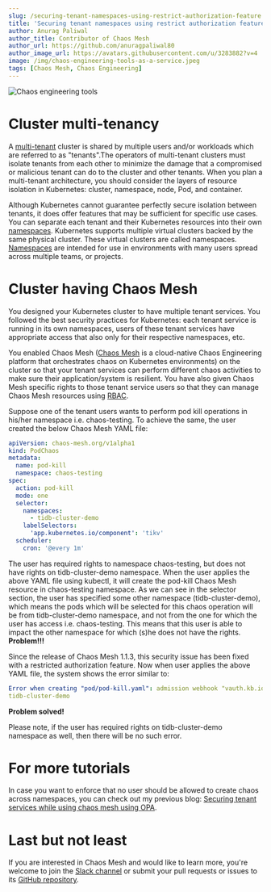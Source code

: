 ```yaml
---
slug: /securing-tenant-namespaces-using-restrict-authorization-feature
title: 'Securing tenant namespaces using restrict authorization feature in Chaos Mesh®'
author: Anurag Paliwal
author_title: Contributor of Chaos Mesh
author_url: https://github.com/anuragpaliwal80
author_image_url: https://avatars.githubusercontent.com/u/3283882?v=4
image: /img/chaos-engineering-tools-as-a-service.jpeg
tags: [Chaos Mesh, Chaos Engineering]
---
```


![Chaos engineering tools](/img/chaos-mesh-restrict-authorization.jpeg)

# Cluster multi-tenancy

A [multi-tenant](https://cloud.google.com/kubernetes-engine/docs/concepts/multitenancy-overview) cluster is shared by multiple users and/or workloads which are referred to as "tenants".The operators of multi-tenant clusters must isolate tenants from each other to minimize the damage that a compromised or malicious tenant can do to the cluster and other tenants.
When you plan a multi-tenant architecture, you should consider the layers of resource isolation in Kubernetes: cluster, namespace, node, Pod, and container.

<!--truncate-->

Although Kubernetes cannot guarantee perfectly secure isolation between tenants, it does offer features that may be sufficient for specific use cases. You can separate each tenant and their Kubernetes resources into their own [namespaces](https://kubernetes.io/docs/concepts/overview/working-with-objects/namespaces/).
Kubernetes supports multiple virtual clusters backed by the same physical cluster. These virtual clusters are called namespaces. [Namespaces](https://kubernetes.io/docs/concepts/overview/working-with-objects/namespaces/) are intended for use in environments with many users spread across multiple teams, or projects.

# Cluster having Chaos Mesh

You designed your Kubernetes cluster to have multiple tenant services. You followed the best security practices for Kubernetes: each tenant service is running in its own namespaces, users of these tenant services have appropriate access that also only for their respective namespaces, etc.

<!--truncate-->

You enabled Chaos Mesh ([Chaos Mesh](https://github.com/chaos-mesh/chaos-mesh) is a cloud-native Chaos Engineering platform that orchestrates chaos on Kubernetes environments) on the cluster so that your tenant services can perform different chaos activities to make sure their application/system is resilient. You have also given Chaos Mesh specific rights to those tenant service users so that they can manage Chaos Mesh resources using [RBAC](https://kubernetes.io/docs/reference/access-authn-authz/rbac/).

<!--truncate-->

Suppose one of the tenant users wants to perform pod kill operations in his/her namespace i.e. chaos-testing. To achieve the same, the user created the below Chaos Mesh YAML file:

```yml
apiVersion: chaos-mesh.org/v1alpha1
kind: PodChaos
metadata:
  name: pod-kill
  namespace: chaos-testing
spec:
  action: pod-kill
  mode: one
  selector:
    namespaces:
      - tidb-cluster-demo
    labelSelectors:
      'app.kubernetes.io/component': 'tikv'
  scheduler:
    cron: '@every 1m'
```

The user has required rights to namespace chaos-testing, but does not have rights on tidb-cluster-demo namespace. When the user applies the above YAML file using kubectl, it will create the pod-kill Chaos Mesh resource in chaos-testing namespace. As we can see in the selector section, the user has specified some other namespace (tidb-cluster-demo), which means the pods which will be selected for this chaos operation will be from tidb-cluster-demo namespace, and not from the one for which the user has access i.e. chaos-testing. This means that this user is able to impact the other namespace for which (s)he does not have the rights. **Problem!!!**

<!--truncate-->

Since the release of Chaos Mesh 1.1.3, this security issue has been fixed with a restricted authorization feature. Now when user applies the above YAML file, the system shows the error similar to:

```yml
Error when creating "pod/pod-kill.yaml": admission webhook "vauth.kb.io" denied the request: ... is forbidden on namespace
tidb-cluster-demo
```

**Problem solved!**

Please note, if the user has required rights on tidb-cluster-demo namespace as well, then there will be no such error.

# For more tutorials
In case you want to enforce that no user should be allowed to create chaos across namespaces, you can check out my previous blog: [Securing tenant services while using chaos mesh using OPA](https://anuragpaliwal-93749.medium.com/securing-tenant-services-while-using-chaos-mesh-using-opa-3ae80c7f4b85).

# Last but not least
If you are interested in Chaos Mesh and would like to learn more, you're welcome to join the [Slack channel](https://slack.cncf.io/) or submit your pull requests or issues to its [GitHub repository](https://github.com/chaos-mesh/chaos-mesh).

